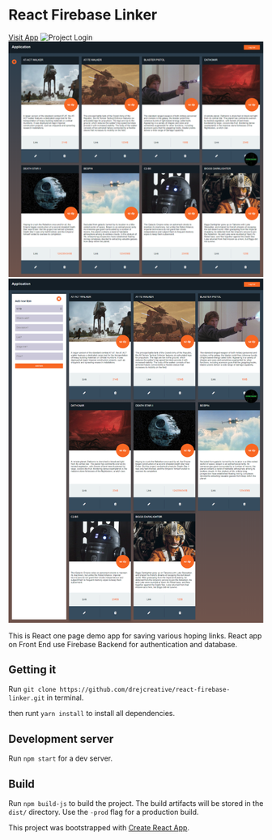 # React Firebase Linker
[Visit App](https://react-data-dd905.firebaseapp.com)
![Project Login](https://lh5.googleusercontent.com/qB12JehNlzGhOjFMVcbRkg1_Albwr7U-0dH-B-raUcBy3g8hgLT7W20rLVa-TexQkCePbJ7LwlC3wkjvTuoP=w1920-h949-r)
![Project Dashboard](2.png)
![Adding new Client](3.png)

This is React one page demo app for saving various hoping links. React app on Front End use Firebase Backend for authentication and database.

## Getting it
Run `git clone https://github.com/drejcreative/react-firebase-linker.git` in terminal.

then runt `yarn install` to install all dependencies.

## Development server
Run `npm start` for a dev server.


## Build
Run `npm build-js` to build the project. The build artifacts will be stored in the `dist/` directory. Use the `-prod` flag for a production build.

This project was bootstrapped with [Create React App](https://github.com/facebookincubator/create-react-app).
